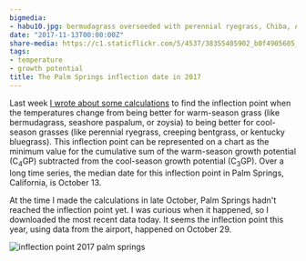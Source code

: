 ```yaml
---
bigmedia:
- habu10.jpg: bermudagrass overseeded with perennial ryegrass, Chiba, April
date: "2017-11-13T00:00:00Z"
share-media: https://c1.staticflickr.com/5/4537/38355405902_b0f4905605_b_d.jpg
tags:
- temperature
- growth potential
title: The Palm Springs inflection date in 2017
---
```


Last week [I wrote about some calculations](http://www.asianturfgrass.com/2017-11-05-overseeding-inflection/) to find the inflection point when the temperatures change from being better for warm-season grass (like bermudagrass, seashore paspalum, or zoysia) to being better for cool-season grasses (like perennial ryegrass, creeping bentgrass, or kentucky bluegrass). This inflection point can be represented on a chart as the minimum value for the cumulative sum of the warm-season growth potential (C<sub>4</sub>GP) subtracted from the cool-season growth potential (C<sub>3</sub>GP). Over a long time series, the median date for this inflection point in Palm Springs, California, is October 13.

At the time I made the calculations in late October, Palm Springs hadn't reached the inflection point yet. I was curious when it happened, so I downloaded the most recent data today. It seems the inflection point this year, using data from the airport, happened on October 29.

![inflection point 2017 palm springs](palm_springs_2017.svg)
